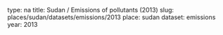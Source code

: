 type: na
title: Sudan / Emissions of pollutants (2013)
slug: places/sudan/datasets/emissions/2013
place: sudan
dataset: emissions
year: 2013
